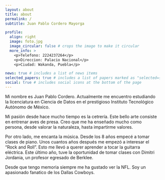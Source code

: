 ```yaml
---
layout: about
title: about
permalink: /
subtitle: Juan Pablo Cordero Mayorga

profile:
  align: right
  image: foto.jpg
  image_circular: false # crops the image to make it circular
  more_info: >
    <p>Telefono: 2224237264</p>
    <p>Direccion: Palacio Nacional</p>
    <p>Ciudad: Wakanda, Puebla</p>

news: true # includes a list of news items
selected_papers: true # includes a list of papers marked as "selected={true}"
social: true # includes social icons at the bottom of the page
---
```


Mi nombre es Juan Pablo Cordero. Actualmente me encuentro estudiando la
licenciatura en Ciencia de Datos en el prestigioso Instituto Tecnológico
Autónomo de México.

Mi pasión desde hace mucho tiempo es la cetrería. Este bello arte consiste
en entrenar aves de presa. Creo que me ha enseñado mucho como persona,
desde valorar la naturaleza, hasta impartirme valores. 

Por otro lado, me encanta la música. Desde los 8 años empecé a tomar
clases de piano. Unos cuantos años después me empezó a interesar el “Rock and
Roll”. Esto me llevó a querer aprender a tocar la guitarra eléctrica. Este último
año, tuve la oportunidad de tomar clases con Dimitri Jordania, un profesor
egresado de Berklee.

Desde que tengo memoria siempre me ha gustado ver la NFL. Soy un apasionado fanatico de los Dallas Cowboys.
